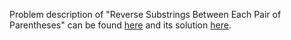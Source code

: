 Problem description of "Reverse Substrings Between Each Pair of Parentheses" can be found [here](https://leetcode.com/problems/reverse-substrings-between-each-pair-of-parentheses/) and its solution [here](https://github.com/aurimas13/LeetCode-HR-MAANG/blob/main/LeetCode/Java%20Solutions/Reverse%20Substrings%20Between%20Each%20Pair%20of%20Parentheses/reverse.java).
